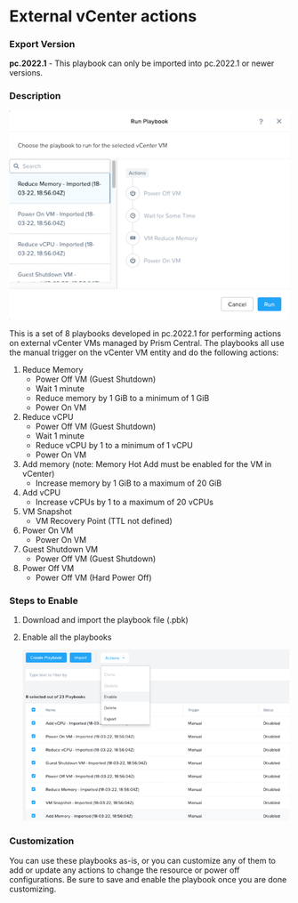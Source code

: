 # External vCenter actions

### Export Version
<b>pc.2022.1</b> - This playbook can only be imported into pc.2022.1 or newer versions.

### Description
![](run_playbooks.png)

This is a set of 8 playbooks developed in pc.2022.1 for performing actions on external vCenter VMs managed by Prism Central. The playbooks all use the manual trigger on the vCenter VM entity and do the following actions:

1. Reduce Memory
    - Power Off VM (Guest Shutdown)
    - Wait 1 minute
    - Reduce memory by 1 GiB to a minimum of 1 GiB
    - Power On VM
2. Reduce vCPU
   - Power Off VM (Guest Shutdown) 
   - Wait 1 minute
   - Reduce vCPU by 1 to a minimum of 1 vCPU
   - Power On VM
3. Add memory (note: Memory Hot Add must be enabled for the VM in vCenter)
   - Increase memory by 1 GiB to a maximum of 20 GiB
4. Add vCPU
   - Increase vCPUs by 1 to a maximum of 20 vCPUs
5. VM Snapshot
   - VM Recovery Point (TTL not defined)
6. Power On VM
   - Power On VM
7. Guest Shutdown VM
   - Power Off VM (Guest Shutdown)
8. Power Off VM
   - Power Off VM (Hard Power Off)


### Steps to Enable
1. Download and import the playbook file (.pbk)
2. Enable all the playbooks

    ![](enable_playbooks.png)

### Customization
You can use these playbooks as-is, or you can customize any of them to add or update any actions to change the resource or power off configurations. Be sure to save and enable the playbook once you are done customizing.
